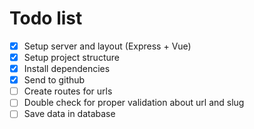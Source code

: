 # Todo list

- [x] Setup server and layout (Express + Vue)
- [x] Setup project structure
- [x] Install dependencies
- [x] Send to github
- [ ] Create routes for urls
- [ ] Double check for proper validation about url and slug
- [ ] Save data in database
